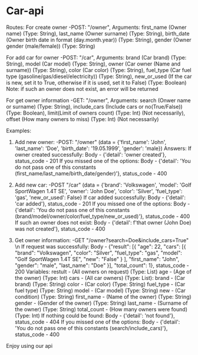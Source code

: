 # Car-api

Routes:
For create owner -POST: "/owner", Arguments: first_name (Owner name) (Type: String), last_name (Owner surname) (Type: String), birth_date (Owner birth date in format (day.month.year)) (Type: String), gender (Owner gender (male/female)) (Type: String)

For add car for owner -POST: "/car", Arguments: brand (Car brand) (Type: String), model (Car model) (Type: String), owner (Car owner (Name and surname)) (Type: String), color (Car color) (Type: String), fuel_type (Car fuel type (gasoline/gas/diesel/electricity)) (Type: String), new_or_used (If the car is new, set it to True, otherwise if it is used, set it to False) (Type: Boolean)
Note: if such an owner does not exist, an error will be returned

For get owner information -GET: "/owner", Arguments: search (Onwer name or surname) (Type: String), include_cars (Include cars or no(True/False)) (Type: Boolean), limit(Limit of owners count) (Type: Int) (Not necessarily), offset (How many owners to miss) (Type: Int) (Not necessarily)


Examples: 
1. Add new owner:
  -POST: "/owner" (data = {'first_name': 'John', 'last_name': 'Doe', 'birth_date': '19.05.1999', 'gender': 'male})
  Answers:
  If owner created successfully:
    Body - {'detail': 'owner created'}, status_code - 201
  If you missed one of the options:
    Body - {'detail': 'You do not pass one of this constants (first_name/last_name/birth_date/gender)'}, status_code - 400

2. Add new car:
  -POST "/car" (data = {'brand': 'Volkswagen', 'model': 'Golf SportWagen 1.4T SE', 'owner': 'John Doe', 'color': 'Silver', 'fuel_type': 'gas', 'new_or_used': False}
  If car added successfully:
    Body - {'detail': 'car added'}, status_code - 201
  If you missed one of the options:
    Body - {'detail': 'You do not pass one of this constants (brand/model/owner/color/fuel_type/new_or_used)'}, status_code - 400
  If such an owner does not exist:
    Body - {'detail': f'that owner (John Doe) was not created'}, status_code - 400
    
3. Get owner information:
  -GET "/owner?search=Doe&include_cars=True" \n
  If request was successfully:
    Body - {"result": [{
                "age": 22, 
                "cars": [{
                  "brand": "Volkswagen", 
                  "color": "Silver", 
                  "fuel_type": "gas", 
                  "model": "Golf SportWagen 1.4T SE", 
                  "new": "False"
                }
                ], 
                "first_name": "John", 
                "gender": "male", 
                "last_name": "Doe"
            }], 
            "total_count": 1},
    status_code - 200 
    Variables:
      restult - (All owners on request) (Type: List)
        age - (Age of the owner) (Type: Int)
        cars - (All car owners) (Type: List):
          brand - (Car brand) (Type: String)
          color - (Car color) (Type: String)
          fuel_type - (Car fuel type) (Type: String)
          model - (Car model) (Type: String)
          new - (Car condition) (Type: String)
        first_name - (Name of the owner) (Type: String)
        gender - (Gender of the owner) (Type: String)
        last_name - (Surname of the owner) (Type: String)
      total_count - (How many owners were found) (Type: Int)
  If nothing could be found:
    Body - {'detail': 'not found'}, status_code - 404
  If you missed one of the options:
    Body - {'detail': 'You do not pass one of this constants (search/include_cars)'}, status_code - 400
    
  
Enjoy using our api
       
      

